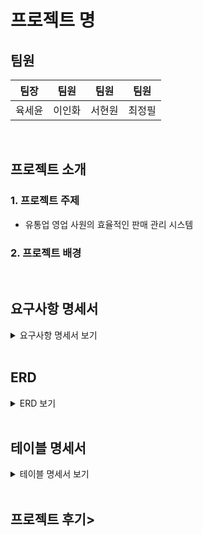 # 프로젝트 명

## 팀원
|      팀장      |       팀원       |       팀원       |       팀원       |
|:--------------:|:----------------:|:----------------:|:----------------:|
|   육세윤        |   이인화         |   서현원         |   최정필         |
<br>

## 프로젝트 소개
### 1. 프로젝트 주제
- 유통업 영업 사원의 효율적인 판매 관리 시스템
### 2. 프로젝트 배경



<br>


## 요구사항 명세서
<details>
<summary> 요구사항 명세서 보기 </summary>
<div markdown="1">

[//]: # (    요구사항 명세서 삽입)


</div>
</details>
<br>

## ERD
<details>
<summary> ERD 보기 </summary>
<div markdown="1">

[//]: # (    ERD 삽입)
</div>
</details>
<br>

## 테이블 명세서
<details>
<summary> 테이블 명세서 보기 </summary>
<div markdown="1">

[//]: # (    테이블 명세서 삽입)
</div>
</details>

<br>


## 프로젝트 후기>




